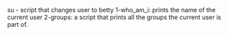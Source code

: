 su - script that changes user to betty
1-who_am_i: prints the name of the current user
2-groups: a script that prints all the groups the current user is part of.
